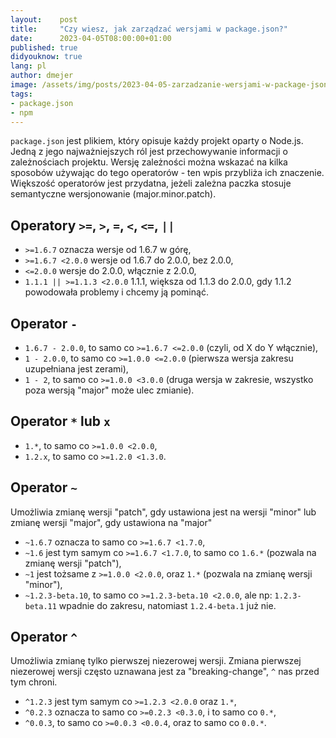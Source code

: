 ```yaml
---
layout:    post
title:     "Czy wiesz, jak zarządzać wersjami w package.json?"
date:      2023-04-05T08:00:00+01:00
published: true
didyouknow: true
lang: pl
author: dmejer
image: /assets/img/posts/2023-04-05-zarzadzanie-wersjami-w-package-json/keyboard.jpg
tags:
- package.json
- npm
---
```

`package.json` jest plikiem, który opisuje każdy projekt oparty o Node.js. Jedną z jego najważniejszych ról jest przechowywanie informacji o zależnościach projektu. 
Wersję zależności można wskazać na kilka sposobów używając do tego operatorów - ten wpis przybliża ich znaczenie. Większość operatorów jest przydatna, jeżeli zależna paczka stosuje semantyczne wersjonowanie (major.minor.patch).

## Operatory `>=`, `>`, `=`, `<`, `<=`, `||`
- `>=1.6.7` oznacza wersje od 1.6.7 w górę,
- `>=1.6.7 <2.0.0` wersje od 1.6.7 do 2.0.0, bez 2.0.0,
- `<=2.0.0` wersje do 2.0.0, włącznie z 2.0.0,
- `1.1.1 || >=1.1.3 <2.0.0` 1.1.1, większa od 1.1.3 do 2.0.0, gdy 1.1.2 powodowała problemy i chcemy ją pominąć.

## Operator `-`
- `1.6.7 - 2.0.0`, to samo co `>=1.6.7 <=2.0.0` (czyli, od X do Y włącznie),
- `1 - 2.0.0`, to samo co `>=1.0.0 <=2.0.0` (pierwsza wersja zakresu uzupełniana jest zerami),
- `1 - 2`, to samo co `>=1.0.0 <3.0.0` (druga wersja w zakresie, wszystko poza wersją "major" może ulec zmianie).

## Operator `*` lub `x`
- `1.*`, to samo co `>=1.0.0 <2.0.0`,
- `1.2.x`, to samo co `>=1.2.0 <1.3.0`.

## Operator `~`
Umożliwia zmianę wersji "patch", gdy ustawiona jest na wersji "minor" lub zmianę wersji "major", gdy ustawiona na "major"
- `~1.6.7` oznacza to samo co `>=1.6.7 <1.7.0`,
- `~1.6` jest tym samym co `>=1.6.7 <1.7.0`, to samo co `1.6.*` (pozwala na zmianę wersji "patch"),
- `~1` jest tożsame z `>=1.0.0 <2.0.0`, oraz `1.*` (pozwala na zmianę wersji "minor"),
- `~1.2.3-beta.10`, to samo co `>=1.2.3-beta.10 <2.0.0`, ale np: `1.2.3-beta.11` wpadnie do zakresu, natomiast `1.2.4-beta.1` już nie.  

## Operator `^`
Umożliwia zmianę tylko pierwszej niezerowej wersji. Zmiana pierwszej niezerowej wersji często uznawana jest za "breaking-change", `^` nas przed tym chroni.
- `^1.2.3` jest tym samym co `>=1.2.3 <2.0.0` oraz `1.*`,
- `^0.2.3` oznacza to samo co `>=0.2.3 <0.3.0`, i to samo co `0.*`,
- `^0.0.3`, to samo co `>=0.0.3 <0.0.4`, oraz to samo co `0.0.*`.

